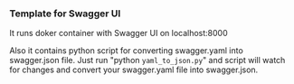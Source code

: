 ### Template for Swagger UI
It runs doker container with Swagger UI on localhost:8000

Also it contains python script for converting swagger.yaml into swagger.json file.
Just run "python ``yaml_to_json.py``" and script will watch for changes and convert your swagger.yaml file into swagger.json.

